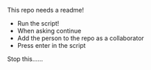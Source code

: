 This repo needs a readme!

* Run the script!
* When asking continue
* Add the person to the repo as a collaborator
* Press enter in the script


Stop this......
